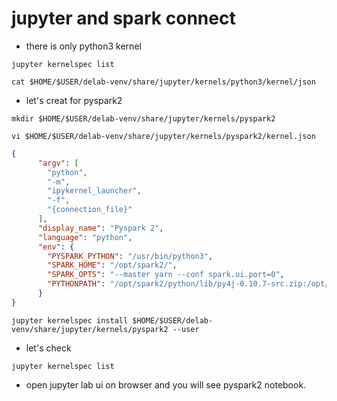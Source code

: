 # jupyter and spark connect


- there is only python3 kernel

```SHELL
jupyter kernelspec list
```

```SHELL
cat $HOME/$USER/delab-venv/share/jupyter/kernels/python3/kernel/json
```

- let's creat for pyspark2

```SHELL
mkdir $HOME/$USER/delab-venv/share/jupyter/kernels/pyspark2
```

```SHELL
vi $HOME/$USER/delab-venv/share/jupyter/kernels/pyspark2/kernel.json
```

```JSON
{
      "argv": [
        "python",
        "-m",
        "ipykernel_launcher",
        "-f",
        "{connection_file}"
      ],
      "display_name": "Pyspark 2",
      "language": "python",
      "env": {
        "PYSPARK_PYTHON": "/usr/bin/python3",
        "SPARK_HOME": "/opt/spark2/",
        "SPARK_OPTS": "--master yarn --conf spark.ui.port=0",
        "PYTHONPATH": "/opt/spark2/python/lib/py4j-0.10.7-src.zip:/opt/spark2/python/"
      }
}
```



```SHELL
jupyter kernelspec install $HOME/$USER/delab-venv/share/jupyter/kernels/pyspark2 --user
```

- let's check
  
```SHELL
jupyter kernelspec list
```

- open jupyter lab ui on browser and you will see pyspark2 notebook.
